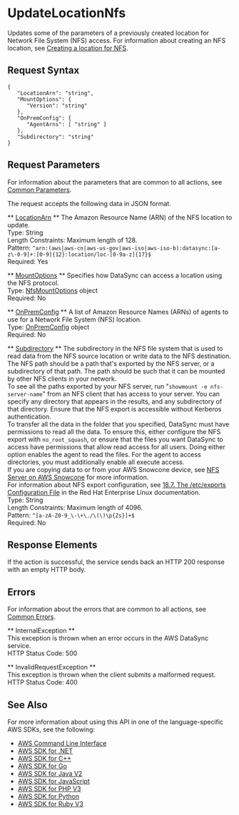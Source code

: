 # UpdateLocationNfs<a name="API_UpdateLocationNfs"></a>

Updates some of the parameters of a previously created location for Network File System \(NFS\) access\. For information about creating an NFS location, see [Creating a location for NFS](https://docs.aws.amazon.com/datasync/latest/userguide/create-nfs-location.html)\.

## Request Syntax<a name="API_UpdateLocationNfs_RequestSyntax"></a>

```
{
   "LocationArn": "string",
   "MountOptions": { 
      "Version": "string"
   },
   "OnPremConfig": { 
      "AgentArns": [ "string" ]
   },
   "Subdirectory": "string"
}
```

## Request Parameters<a name="API_UpdateLocationNfs_RequestParameters"></a>

For information about the parameters that are common to all actions, see [Common Parameters](CommonParameters.md)\.

The request accepts the following data in JSON format\.

 ** [LocationArn](#API_UpdateLocationNfs_RequestSyntax) **   <a name="DataSync-UpdateLocationNfs-request-LocationArn"></a>
The Amazon Resource Name \(ARN\) of the NFS location to update\.  
Type: String  
Length Constraints: Maximum length of 128\.  
Pattern: `^arn:(aws|aws-cn|aws-us-gov|aws-iso|aws-iso-b):datasync:[a-z\-0-9]+:[0-9]{12}:location/loc-[0-9a-z]{17}$`   
Required: Yes

 ** [MountOptions](#API_UpdateLocationNfs_RequestSyntax) **   <a name="DataSync-UpdateLocationNfs-request-MountOptions"></a>
Specifies how DataSync can access a location using the NFS protocol\.  
Type: [NfsMountOptions](API_NfsMountOptions.md) object  
Required: No

 ** [OnPremConfig](#API_UpdateLocationNfs_RequestSyntax) **   <a name="DataSync-UpdateLocationNfs-request-OnPremConfig"></a>
A list of Amazon Resource Names \(ARNs\) of agents to use for a Network File System \(NFS\) location\.  
Type: [OnPremConfig](API_OnPremConfig.md) object  
Required: No

 ** [Subdirectory](#API_UpdateLocationNfs_RequestSyntax) **   <a name="DataSync-UpdateLocationNfs-request-Subdirectory"></a>
The subdirectory in the NFS file system that is used to read data from the NFS source location or write data to the NFS destination\. The NFS path should be a path that's exported by the NFS server, or a subdirectory of that path\. The path should be such that it can be mounted by other NFS clients in your network\.  
To see all the paths exported by your NFS server, run "`showmount -e nfs-server-name`" from an NFS client that has access to your server\. You can specify any directory that appears in the results, and any subdirectory of that directory\. Ensure that the NFS export is accessible without Kerberos authentication\.   
To transfer all the data in the folder that you specified, DataSync must have permissions to read all the data\. To ensure this, either configure the NFS export with `no_root_squash`, or ensure that the files you want DataSync to access have permissions that allow read access for all users\. Doing either option enables the agent to read the files\. For the agent to access directories, you must additionally enable all execute access\.  
If you are copying data to or from your AWS Snowcone device, see [NFS Server on AWS Snowcone](https://docs.aws.amazon.com/datasync/latest/userguide/create-nfs-location.html#nfs-on-snowcone) for more information\.  
For information about NFS export configuration, see [18\.7\. The /etc/exports Configuration File](http://web.mit.edu/rhel-doc/5/RHEL-5-manual/Deployment_Guide-en-US/s1-nfs-server-config-exports.html) in the Red Hat Enterprise Linux documentation\.  
Type: String  
Length Constraints: Maximum length of 4096\.  
Pattern: `^[a-zA-Z0-9_\-\+\./\(\)\p{Zs}]+$`   
Required: No

## Response Elements<a name="API_UpdateLocationNfs_ResponseElements"></a>

If the action is successful, the service sends back an HTTP 200 response with an empty HTTP body\.

## Errors<a name="API_UpdateLocationNfs_Errors"></a>

For information about the errors that are common to all actions, see [Common Errors](CommonErrors.md)\.

 ** InternalException **   
This exception is thrown when an error occurs in the AWS DataSync service\.  
HTTP Status Code: 500

 ** InvalidRequestException **   
This exception is thrown when the client submits a malformed request\.  
HTTP Status Code: 400

## See Also<a name="API_UpdateLocationNfs_SeeAlso"></a>

For more information about using this API in one of the language\-specific AWS SDKs, see the following:
+  [AWS Command Line Interface](https://docs.aws.amazon.com/goto/aws-cli/datasync-2018-11-09/UpdateLocationNfs) 
+  [AWS SDK for \.NET](https://docs.aws.amazon.com/goto/DotNetSDKV3/datasync-2018-11-09/UpdateLocationNfs) 
+  [AWS SDK for C\+\+](https://docs.aws.amazon.com/goto/SdkForCpp/datasync-2018-11-09/UpdateLocationNfs) 
+  [AWS SDK for Go](https://docs.aws.amazon.com/goto/SdkForGoV1/datasync-2018-11-09/UpdateLocationNfs) 
+  [AWS SDK for Java V2](https://docs.aws.amazon.com/goto/SdkForJavaV2/datasync-2018-11-09/UpdateLocationNfs) 
+  [AWS SDK for JavaScript](https://docs.aws.amazon.com/goto/AWSJavaScriptSDK/datasync-2018-11-09/UpdateLocationNfs) 
+  [AWS SDK for PHP V3](https://docs.aws.amazon.com/goto/SdkForPHPV3/datasync-2018-11-09/UpdateLocationNfs) 
+  [AWS SDK for Python](https://docs.aws.amazon.com/goto/boto3/datasync-2018-11-09/UpdateLocationNfs) 
+  [AWS SDK for Ruby V3](https://docs.aws.amazon.com/goto/SdkForRubyV3/datasync-2018-11-09/UpdateLocationNfs) 